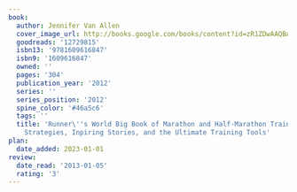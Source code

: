 ```yaml
---
book:
  author: Jennifer Van Allen
  cover_image_url: http://books.google.com/books/content?id=zR1ZDwAAQBAJ&printsec=frontcover&img=1&zoom=1&edge=curl&source=gbs_api
  goodreads: '12729815'
  isbn13: '9781609616847'
  isbn9: '1609616847'
  owned: ''
  pages: '304'
  publication_year: '2012'
  series: ''
  series_position: '2012'
  spine_color: '#46a5c6'
  tags: ''
  title: 'Runner\''s World Big Book of Marathon and Half-Marathon Training: Winning
    Strategies, Inpiring Stories, and the Ultimate Training Tools'
plan:
  date_added: 2023-01-01
review:
  date_read: '2013-01-05'
  rating: '3'
---
```

